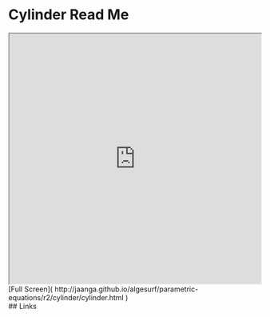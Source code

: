 Cylinder Read Me
===

<iframe src='http://jaanga.github.io/algesurf/parametric-equations/r2/cylinder/cylinder.html' width=100% height=500px >
There is an `iframe` here. It is not visible when viewed on github.com/algesurf. To view, please see 'Project Links' below.
</iframe>
[Full Screen]( http://jaanga.github.io/algesurf/parametric-equations/r2/cylinder/cylinder.html )
<br>
## Links 
<http://www.3d-meier.de/tut3/Seite103.html>  
